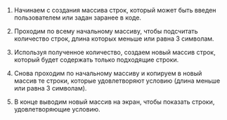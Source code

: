  1. Начинаем с создания массива строк, который может быть введен пользователем или задан заранее в коде.

2. Проходим по всему начальному массиву, чтобы подсчитать количество строк, длина которых меньше или равна 3 символам.

3. Используя полученное количество, создаем новый массив строк, который будет содержать только подходящие строки.

4. Снова проходим по начальному массиву и копируем в новый массив те строки, которые удовлетворяют условию (длина меньше или равна 3 символам).

5. В конце выводим новый массив на экран, чтобы показать строки, удовлетворяющие условию.